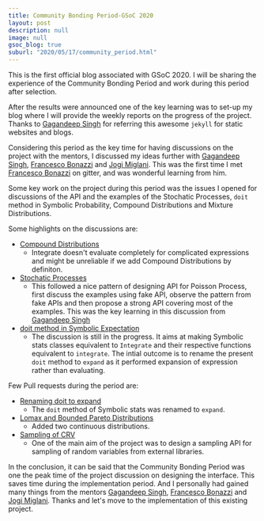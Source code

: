 ```yaml
---
title: Community Bonding Period-GSoC 2020
layout: post
description: null
image: null
gsoc_blog: true
suburl: "2020/05/17/community_period.html"
---
```


This is the first official blog associated with GSoC 2020. I will be sharing the experience of the Community Bonding Period and work during this period after selection.

After the results were announced one of the key learning was to set-up my blog where I will provide the weekly reports on the progress of the project. Thanks to [Gagandeep Singh](https://github.com/czgdp1807) for referring this awesome `jekyll` for static websites and blogs.

Considering this period as the key time for having discussions on the project with the mentors, I discussed my ideas further with [Gagandeep Singh](https://github.com/czgdp1807), [Francesco Bonazzi](https://github.com/Upabjojr) and [Jogi Miglani](https://github.com/jmig5776). This was the first time I met [Francesco Bonazzi](https://github.com/Upabjojr) on gitter, and was wonderful learning from him.

Some key work on the project during this period was the issues I opened for discussions of the API and the examples of the Stochatic Processes, `doit` method in Symbolic Probability, Compound Distributions and Mixture Distributions.

Some highlights on the discussions are:
* [Compound Distributions](https://github.com/sympy/sympy/issues/19332)
  * Integrate doesn't evaluate completely for complicated expressions and might be unreliable if we add Compound Distributions by definiton.
* [Stochatic Processes](https://github.com/sympy/sympy/issues/19274)
  * This followed a nice pattern of designing API for Poisson Process, first discuss the examples using fake API, observe the pattern from fake APIs and then propose a strong API covering most of the examples. This was the key learning in this discussion from [Gagandeep Singh](https://github.com/czgdp1807)
* [doit method in Symbolic Expectation](https://github.com/sympy/sympy/issues/19267)
  * The discussion is still in the progress. It aims at making Symbolic stats classes equivalent to `Integrate` and their respective functions equivalent to `integrate`. The intial outcome is to rename the present `doit` method to `expand` as it performed expansion of expression rather than evaluating.

Few Pull requests during the period are:
* [Renaming doit to expand](https://github.com/sympy/sympy/pull/19295)
  * The `doit` method of Symbolic stats was renamed to `expand`.
* [Lomax and Bounded Pareto Distributions](https://github.com/sympy/sympy/pull/19273)
  * Added two continuous distributions.
* [Sampling of CRV](https://github.com/sympy/sympy/pull/18754)
  * One of the main aim of the project was to design a sampling API for sampling of random variables from external libraries.

In the conclusion, it can be said that the Community Bonding Period was one the peak time of the project discussion on designing the interface. This saves time during the implementation period. And I personally had gained many things from the mentors [Gagandeep Singh](https://github.com/czgdp1807), [Francesco Bonazzi](https://github.com/Upabjojr) and [Jogi Miglani](https://github.com/jmig5776).
Thanks and let's move to the implementation of this existing project.
